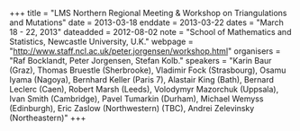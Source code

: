 +++
title = "LMS Northern Regional Meeting & Workshop on Triangulations and Mutations"
date = 2013-03-18
enddate = 2013-03-22
dates = "March 18 - 22, 2013"
dateadded = 2012-08-02
note = "School of Mathematics and Statistics, Newcastle University, U.K."
webpage = "http://www.staff.ncl.ac.uk/peter.jorgensen/workshop.html"
organisers = "Raf Bocklandt, Peter Jorgensen, Stefan Kolb."
speakers = "Karin Baur (Graz), Thomas Bruestle (Sherbrooke), Vladimir Fock (Strasbourg), Osamu Iyama (Nagoya), Bernhard Keller (Paris 7), Alastair King (Bath), Bernard Leclerc (Caen), Robert Marsh (Leeds), Volodymyr Mazorchuk (Uppsala), Ivan Smith (Cambridge), Pavel Tumarkin (Durham), Michael Wemyss (Edinburgh), Eric Zaslow (Northwestern) (TBC), Andrei Zelevinsky (Northeastern)"
+++
